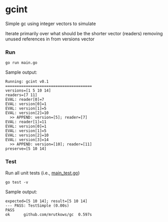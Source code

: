 # gcint

Simple gc using integer vectors to simulate

Iterate primarily over what should be the shorter vector (readers) removing unused references in from versions vector

### Run 

```shell
go run main.go
```

Sample output:
```shell
Running: gcint v0.1
======================================
versions=[1 5 10 14]
readers=[7 11]
EVAL: reader[0]=7
EVAL: version[0]=1
EVAL: version[1]=5
EVAL: version[2]=10
  >> APPEND: version=[5]; reader=[7]
EVAL: reader[1]=11
EVAL: version[0]=1
EVAL: version[1]=5
EVAL: version[2]=10
EVAL: version[3]=14
  >> APPEND: version=[10]; reader=[11]
preserve=[5 10 14]
```


### Test

Run all unit tests (i.e., [main_test.go](./main_test.go))

```
go test -v
```

Sample output:
```shell
expected=[5 10 14]; result=[5 10 14]
--- PASS: TestSimple (0.00s)
PASS
ok  	github.com/mrutkows/gc	0.597s

```

